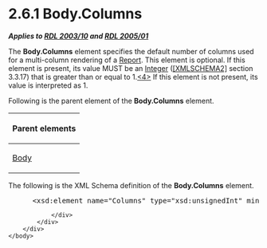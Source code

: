 <html dir="LTR" xmlns:mshelp="http://msdn.microsoft.com/mshelp" xmlns:ddue="http://ddue.schemas.microsoft.com/authoring/2003/5" xmlns:xlink="http://www.w3.org/1999/xlink" xmlns:tool="http://www.microsoft.com/tooltip">
    <head>
        <meta http-equiv="Content-Type" content="text/html; CHARSET=utf-8"></meta>
        <meta name="save" content="history"></meta>
        <title>2.6.1 Body.Columns</title>
        <xml>
            <mshelp:toctitle title="2.6.1 Body.Columns"></mshelp:toctitle>
            <mshelp:rltitle title="[MS-RDL]: Body.Columns"></mshelp:rltitle>
            <mshelp:keyword index="A" term="b7304b2f-fa23-4ee5-a45c-ce325f750bb8"></mshelp:keyword>
            <mshelp:attr name="DCSext.ContentType" value="open specification"></mshelp:attr>
            <mshelp:attr name="AssetID" value="b7304b2f-fa23-4ee5-a45c-ce325f750bb8"></mshelp:attr>
            <mshelp:attr name="TopicType" value="kbRef"></mshelp:attr>
            <mshelp:attr name="DCSext.Title" value="[MS-RDL]: Body.Columns" />
        </xml>
    </head>
    <body>
        <div id="header">
            <h1 class="heading">2.6.1 Body.Columns</h1>
        </div>
        <div id="mainSection">
            <div id="mainBody">
                <div id="allHistory" class="saveHistory"></div>
                <div id="sectionSection0" class="section" name="collapseableSection">
                    

<p><b><i>Applies
to </i></b><a href="a7e2ad00-07c8-4f6d-80ab-3ad55df7b233.htm"><b><i>RDL 2003/10</i></b></a><b>
<i>and </i></b><a href="3ebe2912-4958-4832-b391-cad1f5e13338.htm"><b><i>RDL 2005/01</i></b></a></p>

<p>The <b>Body.Columns</b> element specifies the default number
of columns used for a multi-column rendering of a <a href="6bbaafec-020b-406c-b4e7-5e4318b616cb.htm">Report</a>. This element is
optional. If this element is present, its value MUST be an <a href="176fbb59-c3e2-430c-b1bb-37fd15df813e.htm">Integer</a> (<a href="https://go.microsoft.com/fwlink/?LinkId=90610">[XMLSCHEMA2]</a> section
3.3.17) that is greater than or equal to 1.<a id="Appendix_A_Target_4"></a><a href="1fe5fd87-2de5-4b2c-b762-5a4fd1373621.htm#Appendix_A_4" aria-label="Product behavior note 4">&lt;4&gt;</a> If this
element is not present, its value is interpreted as 1.</p>

<p>Following is the parent element of the <b>Body.Columns</b>
element.</p>

<table>
 <thead>
  <tr>
   <th>
   <p>Parent elements</p>
   </th>
  </tr>
 </thead>
 <tr>
  <td>
  <p><a href="6bf4e125-fdfd-4d04-88aa-c4395ba8a252.htm">Body</a></p>
  </td>
 </tr>
</table>

<p>The following is the XML Schema definition of the <b>Body.Columns</b>
element.</p>

<dl>
<dd>
<div><pre> &lt;xsd:element name=&quot;Columns&quot; type=&quot;xsd:unsignedInt&quot; minOccurs=&quot;0&quot; /&gt;
</pre></div>
</dd></dl>


                </div>
            </div>
        </div>
    </body>
</html>